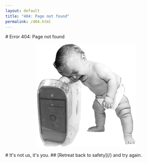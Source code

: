 ```yaml
---
layout: default
title: "404: Page not found"
permalink: /404.html
---
```


<div markdown="1" class="page">
# Error 404: Page not found
<p markdown="1" align="center">
  <picture>
    <source srcset="/public/img/404.webp" type="image/webp">
    <source srcset="/public/img/404.png" type="image/png">
    <img src="/public/img/404.png" alt="Oops, this isn't right!">
  </picture>
</p>
# It's not us, it's you.
## [Retreat back to safety](/) and try again.
</div>
